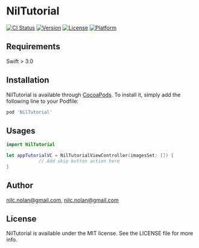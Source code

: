 # NilTutorial

[![CI Status](http://img.shields.io/travis/nilc.nolan@gmail.com/NilTutorial.svg?style=flat)](https://travis-ci.org/nilc.nolan@gmail.com/NilTutorial)
[![Version](https://img.shields.io/cocoapods/v/NilTutorial.svg?style=flat)](http://cocoapods.org/pods/NilTutorial)
[![License](https://img.shields.io/cocoapods/l/NilTutorial.svg?style=flat)](http://cocoapods.org/pods/NilTutorial)
[![Platform](https://img.shields.io/cocoapods/p/NilTutorial.svg?style=flat)](http://cocoapods.org/pods/NilTutorial)

## Requirements
  Swift > 3.0
## Installation

NilTutorial is available through [CocoaPods](http://cocoapods.org). To install
it, simply add the following line to your Podfile:

```ruby
pod 'NilTutorial'
```
## Usages
```swift
import NilTutorial

let appTutorialVC = NilTutorialViewController(imagesSet: []) {
            // Add skip button action here
}
```


## Author

nilc.nolan@gmail.com, nilc.nolan@gmail.com

## License

NilTutorial is available under the MIT license. See the LICENSE file for more info.
